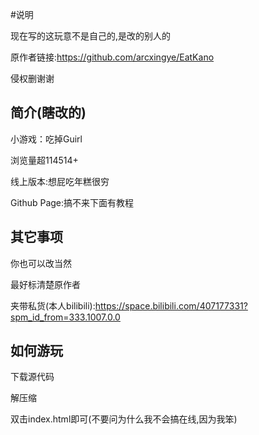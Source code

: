 #说明

现在写的这玩意不是自己的,是改的别人的

原作者链接:https://github.com/arcxingye/EatKano

侵权删谢谢

## 简介(瞎改的)

小游戏：吃掉Guirl

浏览量超114514+

线上版本:想屁吃年糕很穷

Github Page:搞不来下面有教程

## 其它事项

你也可以改当然

最好标清楚原作者

夹带私货(本人bilibili):https://space.bilibili.com/407177331?spm_id_from=333.1007.0.0

## 如何游玩

下载源代码

解压缩

双击index.html即可(不要问为什么我不会搞在线,因为我笨)
